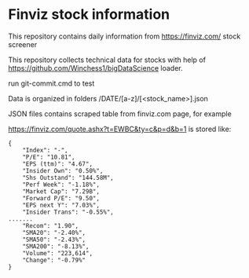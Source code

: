 # Finviz stock information

This repository contains daily information from https://finviz.com/ stock screener

This repository collects technical data for stocks with help of https://github.com/Winchess1/bigDataScience loader.

run git-commit.cmd to test

Data is organized in folders
/DATE/[a-z]/[<stock_name>].json

JSON files contains scraped table from finviz.com page, for example

https://finviz.com/quote.ashx?t=EWBC&ty=c&p=d&b=1
is stored like:

```
{
    "Index": "-",
    "P/E": "10.81",
    "EPS (ttm)": "4.67",
    "Insider Own": "0.50%",
    "Shs Outstand": "144.58M",
    "Perf Week": "-1.18%",
    "Market Cap": "7.29B",
    "Forward P/E": "9.50",
    "EPS next Y": "7.03%",
    "Insider Trans": "-0.55%",
.......    
    "Recom": "1.90",
    "SMA20": "-2.40%",
    "SMA50": "-2.43%",
    "SMA200": "-8.13%",
    "Volume": "223,614",
    "Change": "-0.79%"
}
```
